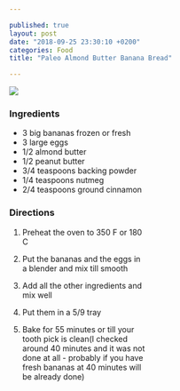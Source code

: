 ```yaml
---

published: true
layout: post
date: "2018-09-25 23:30:10 +0200"
categories: Food
title: "Paleo Almond Butter Banana Bread"

---
```

<div style="-webkit-column-count: 2; -moz-column-count: 2; column-count: 2; -webkit-column-rule: 1px dotted #e0e0e0; -moz-column-rule: 1px dotted #e0e0e0; column-rule: 1px dotted #e0e0e0;">
    <div style="display: inline-block;">
        <img src="({{ site.url }}/assets/paleo_banana_bread.JPG)"/>
    </div>
    <div style="display: inline-block;">
        
### Ingredients

- 3 big bananas frozen or fresh
- 3 large eggs
- 1/2 almond butter
- 1/2 peanut butter
- 3/4 teaspoons backing powder
- 1/4 teaspoons nutmeg
- 2/4 teaspoons ground cinnamon

### Directions
1. Preheat the oven to 350 F or 180 C
2. Put the bananas and the eggs in a blender and mix till smooth
3. Add all the other ingredients and mix well
4. Put them in a 5/9 tray 
5. Bake for 55 minutes or till your tooth pick is clean(I checked around 40 minutes and it was not done at all - probably if you have fresh bananas at 40 minutes will be already done)  

    </div>
</div>
